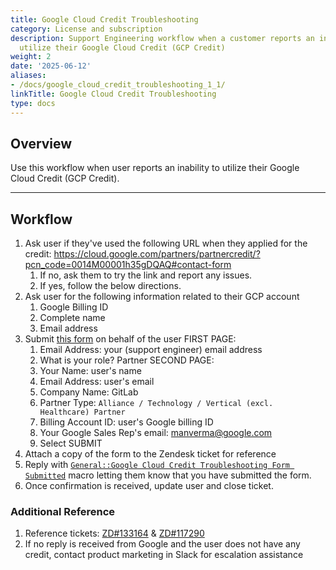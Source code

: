 ```yaml
---
title: Google Cloud Credit Troubleshooting
category: License and subscription
description: Support Engineering workflow when a customer reports an inability to
  utilize their Google Cloud Credit (GCP Credit)
weight: 2
date: '2025-06-12'
aliases:
- /docs/google_cloud_credit_troubleshooting_1_1/
linkTitle: Google Cloud Credit Troubleshooting
type: docs
---
```


## Overview

Use this workflow when user reports an inability to utilize their Google Cloud Credit (GCP Credit).

---

## Workflow

1. Ask user if they've used the following URL when they applied for the credit: <https://cloud.google.com/partners/partnercredit/?pcn_code=0014M00001h35gDQAQ#contact-form>
    1. If no, ask them to try the link and report any issues.
    1. If yes, follow the below directions.
1. Ask user for the following information related to their GCP account
    1. Google Billing ID
    1. Complete name
    1. Email address
1. Submit [this form](https://docs.google.com/forms/d/e/1FAIpQLScKgwz-P8wcBpQ-SprEEQDzxHoVyoBlaYqStlP9LsVUvHTTQQ/viewform) on behalf of the user
    FIRST PAGE:
    1. Email Address: your (support engineer) email address
    1. What is your role? Partner
    SECOND PAGE:
    1. Your Name: user's name
    1. Email Address: user's email
    1. Company Name: GitLab
    1. Partner Type: `Alliance / Technology / Vertical (excl. Healthcare) Partner`
    1. Billing Account ID: user's Google billing ID
    1. Your Google Sales Rep's email: <manverma@google.com>
    1. Select SUBMIT
1. Attach a copy of the form to the Zendesk ticket for reference
1. Reply with [`General::Google Cloud Credit Troubleshooting Form Submitted`](https://gitlab.com/search?utf8=%E2%9C%93&group_id=2573624&project_id=17008590&scope=&search_code=true&snippets=false&repository_ref=master&nav_source=navbar&search=id%3A+360073423299) macro letting them know that you have submitted the form.
1. Once confirmation is received, update user and close ticket.

### Additional Reference

1. Reference tickets: [ZD#133164](https://gitlab.zendesk.com/agent/tickets/133164) & [ZD#117290](https://gitlab.zendesk.com/agent/tickets/117290)
1. If no reply is received from Google and the user does not have any credit, contact product marketing in Slack for escalation assistance
